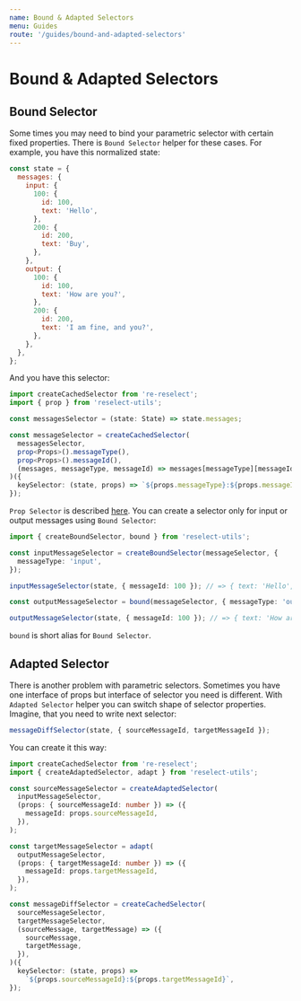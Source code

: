 ```yaml
---
name: Bound & Adapted Selectors
menu: Guides
route: '/guides/bound-and-adapted-selectors'
---
```


# Bound & Adapted Selectors

## Bound Selector

Some times you may need to bind your parametric selector with certain fixed properties. There is `Bound Selector` helper for these cases. For example, you have this normalized state:

```js
const state = {
  messages: {
    input: {
      100: {
        id: 100,
        text: 'Hello',
      },
      200: {
        id: 200,
        text: 'Buy',
      },
    },
    output: {
      100: {
        id: 100,
        text: 'How are you?',
      },
      200: {
        id: 200,
        text: 'I am fine, and you?',
      },
    },
  },
};
```

And you have this selector:

```typescript
import createCachedSelector from 're-reselect';
import { prop } from 'reselect-utils';

const messagesSelector = (state: State) => state.messages;

const messageSelector = createCachedSelector(
  messagesSelector,
  prop<Props>().messageType(),
  prop<Props>().messageId(),
  (messages, messageType, messageId) => messages[messageType][messageId],
)({
  keySelector: (state, props) => `${props.messageType}:${props.messageId}`,
});
```

`Prop Selector` is described [here](/guides/path-and-prop-selectors#prop-selector). You can create a selector only for input or output messages using `Bound Selector`:

```typescript
import { createBoundSelector, bound } from 'reselect-utils';

const inputMessageSelector = createBoundSelector(messageSelector, {
  messageType: 'input',
});

inputMessageSelector(state, { messageId: 100 }); // => { text: 'Hello', ... }

const outputMessageSelector = bound(messageSelector, { messageType: 'output' });

outputMessageSelector(state, { messageId: 100 }); // => { text: 'How are you?', ... }
```

`bound` is short alias for `Bound Selector`.

## Adapted Selector

There is another problem with parametric selectors. Sometimes you have one interface of props but interface of selector you need is different. With `Adapted Selector` helper you can switch shape of selector properties. Imagine, that you need to write next selector:

```typescript
messageDiffSelector(state, { sourceMessageId, targetMessageId });
```

You can create it this way:

```typescript
import createCachedSelector from 're-reselect';
import { createAdaptedSelector, adapt } from 'reselect-utils';

const sourceMessageSelector = createAdaptedSelector(
  inputMessageSelector,
  (props: { sourceMessageId: number }) => ({
    messageId: props.sourceMessageId,
  }),
);

const targetMessageSelector = adapt(
  outputMessageSelector,
  (props: { targetMessageId: number }) => ({
    messageId: props.targetMessageId,
  }),
);

const messageDiffSelector = createCachedSelector(
  sourceMessageSelector,
  targetMessageSelector,
  (sourceMessage, targetMessage) => ({
    sourceMessage,
    targetMessage,
  }),
)({
  keySelector: (state, props) =>
    `${props.sourceMessageId}:${props.targetMessageId}`,
});
```
